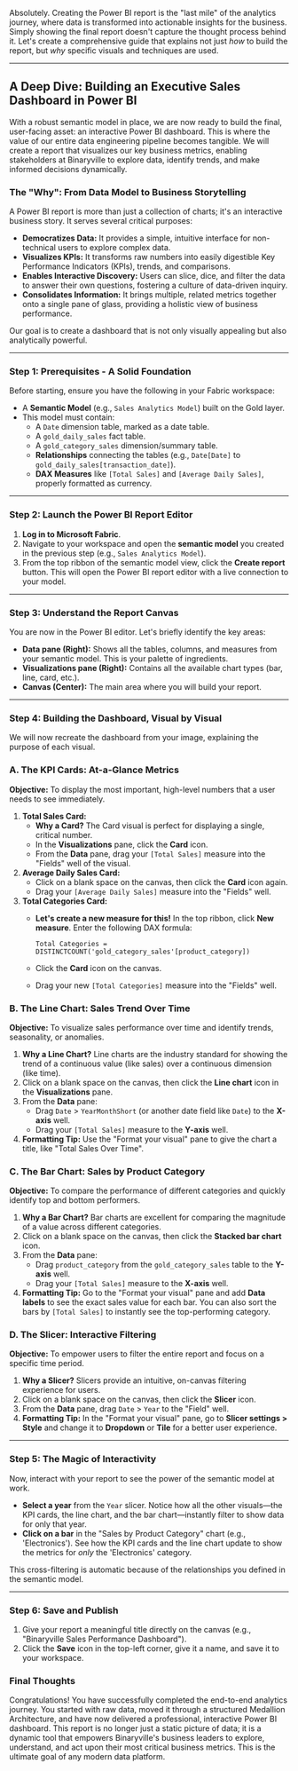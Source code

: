 Absolutely. Creating the Power BI report is the "last mile" of the analytics journey, where data is transformed into actionable insights for the business. Simply showing the final report doesn't capture the thought process behind it. Let's create a comprehensive guide that explains not just _how_ to build the report, but _why_ specific visuals and techniques are used.

---

## A Deep Dive: Building an Executive Sales Dashboard in Power BI

With a robust semantic model in place, we are now ready to build the final, user-facing asset: an interactive Power BI dashboard. This is where the value of our entire data engineering pipeline becomes tangible. We will create a report that visualizes our key business metrics, enabling stakeholders at Binaryville to explore data, identify trends, and make informed decisions dynamically.

### The "Why": From Data Model to Business Storytelling

A Power BI report is more than just a collection of charts; it's an interactive business story. It serves several critical purposes:

- **Democratizes Data:** It provides a simple, intuitive interface for non-technical users to explore complex data.
- **Visualizes KPIs:** It transforms raw numbers into easily digestible Key Performance Indicators (KPIs), trends, and comparisons.
- **Enables Interactive Discovery:** Users can slice, dice, and filter the data to answer their own questions, fostering a culture of data-driven inquiry.
- **Consolidates Information:** It brings multiple, related metrics together onto a single pane of glass, providing a holistic view of business performance.

Our goal is to create a dashboard that is not only visually appealing but also analytically powerful.

---

### Step 1: Prerequisites - A Solid Foundation

Before starting, ensure you have the following in your Fabric workspace:

- A **Semantic Model** (e.g., `Sales Analytics Model`) built on the Gold layer.
- This model must contain:
    - A `Date` dimension table, marked as a date table.
    - A `gold_daily_sales` fact table.
    - A `gold_category_sales` dimension/summary table.
    - **Relationships** connecting the tables (e.g., `Date[Date]` to `gold_daily_sales[transaction_date]`).
    - **DAX Measures** like `[Total Sales]` and `[Average Daily Sales]`, properly formatted as currency.

---

### Step 2: Launch the Power BI Report Editor

1. **Log in to Microsoft Fabric**.
2. Navigate to your workspace and open the **semantic model** you created in the previous step (e.g., `Sales Analytics Model`).
3. From the top ribbon of the semantic model view, click the **Create report** button. This will open the Power BI report editor with a live connection to your model.

---

### Step 3: Understand the Report Canvas

You are now in the Power BI editor. Let's briefly identify the key areas:

- **Data pane (Right):** Shows all the tables, columns, and measures from your semantic model. This is your palette of ingredients.
- **Visualizations pane (Right):** Contains all the available chart types (bar, line, card, etc.).
- **Canvas (Center):** The main area where you will build your report.

---

### Step 4: Building the Dashboard, Visual by Visual

We will now recreate the dashboard from your image, explaining the purpose of each visual.

### A. The KPI Cards: At-a-Glance Metrics

**Objective:** To display the most important, high-level numbers that a user needs to see immediately.

1. **Total Sales Card:**
    - **Why a Card?** The Card visual is perfect for displaying a single, critical number.
    - In the **Visualizations** pane, click the **Card** icon.
    - From the **Data** pane, drag your `[Total Sales]` measure into the "Fields" well of the visual.
2. **Average Daily Sales Card:**
    - Click on a blank space on the canvas, then click the **Card** icon again.
    - Drag your `[Average Daily Sales]` measure into the "Fields" well.
3. **Total Categories Card:**
    - **Let's create a new measure for this!** In the top ribbon, click **New measure**. Enter the following DAX formula:
        
        ```Plain
        Total Categories = DISTINCTCOUNT('gold_category_sales'[product_category])
        ```
        
    - Click the **Card** icon on the canvas.
    - Drag your new `[Total Categories]` measure into the "Fields" well.

### B. The Line Chart: Sales Trend Over Time

**Objective:** To visualize sales performance over time and identify trends, seasonality, or anomalies.

1. **Why a Line Chart?** Line charts are the industry standard for showing the trend of a continuous value (like sales) over a continuous dimension (like time).
2. Click on a blank space on the canvas, then click the **Line chart** icon in the **Visualizations** pane.
3. From the **Data** pane:
    - Drag `Date` > `YearMonthShort` (or another date field like `Date`) to the **X-axis** well.
    - Drag your `[Total Sales]` measure to the **Y-axis** well.
4. **Formatting Tip:** Use the "Format your visual" pane to give the chart a title, like "Total Sales Over Time".

### C. The Bar Chart: Sales by Product Category

**Objective:** To compare the performance of different categories and quickly identify top and bottom performers.

1. **Why a Bar Chart?** Bar charts are excellent for comparing the magnitude of a value across different categories.
2. Click on a blank space on the canvas, then click the **Stacked bar chart** icon.
3. From the **Data** pane:
    - Drag `product_category` from the `gold_category_sales` table to the **Y-axis** well.
    - Drag your `[Total Sales]` measure to the **X-axis** well.
4. **Formatting Tip:** Go to the "Format your visual" pane and add **Data labels** to see the exact sales value for each bar. You can also sort the bars by `[Total Sales]` to instantly see the top-performing category.

### D. The Slicer: Interactive Filtering

**Objective:** To empower users to filter the entire report and focus on a specific time period.

1. **Why a Slicer?** Slicers provide an intuitive, on-canvas filtering experience for users.
2. Click on a blank space on the canvas, then click the **Slicer** icon.
3. From the **Data** pane, drag `Date` > `Year` to the "Field" well.
4. **Formatting Tip:** In the "Format your visual" pane, go to **Slicer settings > Style** and change it to **Dropdown** or **Tile** for a better user experience.

---

### Step 5: The Magic of Interactivity

Now, interact with your report to see the power of the semantic model at work.

- **Select a year** from the `Year` slicer. Notice how all the other visuals—the KPI cards, the line chart, and the bar chart—instantly filter to show data for only that year.
- **Click on a bar** in the "Sales by Product Category" chart (e.g., 'Electronics'). See how the KPI cards and the line chart update to show the metrics for _only_ the 'Electronics' category.

This cross-filtering is automatic because of the relationships you defined in the semantic model.

---

### Step 6: Save and Publish

1. Give your report a meaningful title directly on the canvas (e.g., "Binaryville Sales Performance Dashboard").
2. Click the **Save** icon in the top-left corner, give it a name, and save it to your workspace.

### Final Thoughts

Congratulations! You have successfully completed the end-to-end analytics journey. You started with raw data, moved it through a structured Medallion Architecture, and have now delivered a professional, interactive Power BI dashboard. This report is no longer just a static picture of data; it is a dynamic tool that empowers Binaryville's business leaders to explore, understand, and act upon their most critical business metrics. This is the ultimate goal of any modern data platform.